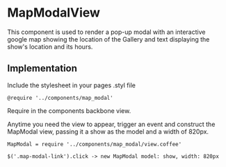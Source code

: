 # MapModalView

This component is used to render a pop-up modal with an interactive google map showing the location of the Gallery and text displaying the show's location and its hours.

## Implementation

Include the stylesheet in your pages .styl file

````
@require '../components/map_modal'
````

Require in the components backbone view.

Anytime you need the view to appear, trigger an event and construct the MapModal view, passing it a show as the model and a width of 820px.

````
MapModal = require '../components/map_modal/view.coffee'

$('.map-modal-link').click -> new MapModal model: show, width: 820px

````
